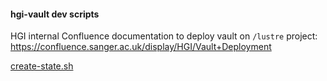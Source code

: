 #### hgi-vault dev scripts

HGI internal Confluence documentation to deploy vault on `/lustre` project:
https://confluence.sanger.ac.uk/display/HGI/Vault+Deployment
  
[create-state.sh](create-state.sh)
